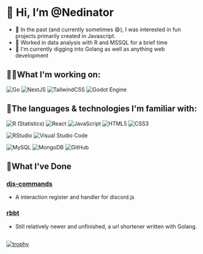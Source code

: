 # 👋 Hi, I’m @Nedinator

- 👀 In the past (and currently sometimes 😄), I was interested in fun projects primarily created in Javascript.
- 💼 Worked in data analysis with R and MSSQL for a brief time 
- 🌱 I'm currently digging into Golang as well as anything web development

## 🧑‍🏭What I'm working on:
 
  ![Go](https://img.shields.io/badge/go-%2300ADD8.svg?style=for-the-badge&logo=go&logoColor=white)
  ![NextJS](https://img.shields.io/badge/next.js-000000?style=for-the-badge&logo=nextdotjs&logoColor=white)
  ![TailwindCSS](https://img.shields.io/badge/tailwindcss-%2338B2AC.svg?style=for-the-badge&logo=tailwind-css&logoColor=white)
  ![Godot Engine](https://img.shields.io/badge/GODOT-%23FFFFFF.svg?style=for-the-badge&logo=godot-engine)
 
## 🧱The languages & technologies I'm familiar with: 
 
  ![R (Statistics)](https://img.shields.io/badge/R-276DC3?style=for-the-badge&logo=r&logoColor=white)
  ![React](https://img.shields.io/badge/react-%2320232a.svg?style=for-the-badge&logo=react&logoColor=%2361DAFB)
  ![JavaScript](https://img.shields.io/badge/JavaScript-323330?style=for-the-badge&logo=javascript&logoColor=F7DF1E)
  ![HTML5](https://img.shields.io/badge/HTML5-E34F26?style=for-the-badge&logo=html5&logoColor=white)
  ![CSS3](https://img.shields.io/badge/CSS3-1572B6?style=for-the-badge&logo=css3&logoColor=white)
  
  ![RStudio](https://img.shields.io/badge/RStudio-75AADB?style=for-the-badge&logo=RStudio&logoColor=white)
  ![Visual Studio Code](https://img.shields.io/badge/VSCode-0078D4?style=for-the-badge&logo=visual%20studio%20code&logoColor=white)
  
  ![MySQL](https://img.shields.io/badge/MySQL-005C84?style=for-the-badge&logo=mysql&logoColor=white)
  ![MongoDB](https://img.shields.io/badge/MongoDB-4EA94B?style=for-the-badge&logo=mongodb&logoColor=white)
  ![GitHub](https://img.shields.io/badge/GitHub-100000?style=for-the-badge&logo=github&logoColor=white)

 ## 💼What I've Done

  ### [djs-commands](https://github.com/Nedinator/djs-commands)
  
   * A interaction register and handler for discord.js

  ### [rbbt](https://github.com/Nedinator/rbbt)

   * Still relatively newer and unfinished, a url shortener written with Golang.

 

## 

[![trophy](https://github-profile-trophy.vercel.app/?username=nedinator&theme=onedark)](https://github.com/Nedinator/github-profile-trophy)
